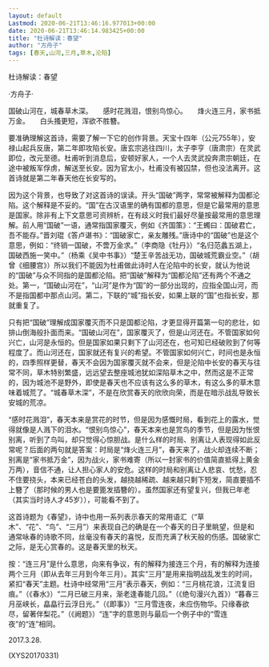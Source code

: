 ```yaml
---
layout: default
Lastmod: 2020-06-21T13:46:16.977013+00:00
date: 2020-06-21T13:46:14.983425+00:00
title: "杜诗解读：春望"
author: "方舟子"
tags: [春天,山河,三月,草木,沦陷]
---
```


杜诗解读：春望

·方舟子·

国破山河在，城春草木深。　　感时花溅泪，恨别鸟惊心。　　烽火连三月，家书抵万金。　　白头搔更短，浑欲不胜簪。

要准确理解这首诗，需要了解一下它的创作背景。天宝十四年（公元755年），安禄山起兵反唐，第二年即攻陷长安。唐玄宗逃往四川，太子李亨（唐肃宗）在灵武即位，改元至德。杜甫听到消息后，安顿好家人，一个人去灵武投奔肃宗朝廷，在途中被叛军俘虏，解送至长安。因为官太小，杜甫没有被囚禁，但也没法离开。这首诗就是第二年春天他在长安写的。

因为这个背景，也导致了对这首诗的误读。开头“国破”两字，常常被解释为国都沦陷。这个解释是不妥的。“国”在古汉语里的确有国都的意思，但是它最常用的意思是国家。除非有上下文意思可资辨析，在有歧义时我们最好尽量按最常用的意思理解。前人用“国破”一语，通常指国家覆灭，例如《齐国策》：“王蠋曰：国破君亡，吾不能存。”晋刘琨《答卢谌书》：“国破家亡，亲友雕残。”唐诗中的“国破”也是这个意思，例如：“终销一国破，不啻万金求。”（李商隐《牡丹》）“名归范蠡五湖上，国破西施一笑中。”（杨乘《吴中书事》）“楚王辛苦战无功，国破城荒霸业空。”（胡曾《细腰宫》）所以我们不能因为杜甫做此诗时人在沦陷中的长安，就认为他说的“国破”与众不同指的是国都沦陷。把“国破”解释为“国都沦陷”还有两个不通之处。第一，“国破山河在”，“山河”是作为“国”的一部分出现的，应指全国山河，而不是指国都中那点山河。第二，下联的“城”指长安，如果上联的“国”也指长安，那就重复了。

只有把“国破”理解成国家覆灭而不只是国都沦陷，才更显得开篇第一句的悲壮，如排山倒海般扑面而来。“国破山河在”，国家覆灭了，但是山河还在。不管国家如何兴亡，山河是永恒的。但是国家如果只剩下了山河还在，也可知已经破败到了何等程度了。而山河还在，国家就还有复兴的希望。不管国家如何兴亡，时间也是永恒的，四季照样更替，春天不会因为国家覆灭就不会来，但是沦陷中长安的春天与往常不同，草木特别繁盛，远远望去整座城池犹如深陷草木之中，然而这是不正常的，因为城池不是野外，即使是春天也不应该有这么多的草木，有这么多的草木意味着城荒了。“城春草木深”，不是在欣赏春天的欣欣向荣，而是在暗示战乱导致长安城的荒凉。

“感时花溅泪”，春天本来是赏花的时节，但是因为感慨时局，看到花上的露水，觉得就像是人溅下的泪水。“恨别鸟惊心”，春天本来也是赏鸟的季节，但是因为怅恨别离，听到了鸟叫，却只觉得心惊胆战。是什么样的时局、别离让人表现得如此反常呢？后面的两句就是答案：时局是“烽火连三月”，春天来了，战火却连续不断；别离是“家书抵万金”，因为战火，家书难寄（所以一封家书的价值简直抵得上黄金万两），音信不通，让人担心家人的安危。这样的时局和别离让人悲哀、忧愁，忍不住要挠头，本来已经苍白的头发，越挠越稀疏、越来越只剩下短发，简直要插不上簪了（那时候的男人也是要篦发插簪的）。虽然国家还有望复兴，但我已年老（其实当时诗人才45岁）），可能看不到了。

这首诗题为《春望》，诗中也用一系列表示春天的常用语汇（“草木”、“花”、“鸟”、“三月”）来表现自己的确是在一个春天的日子里眺望，但是和通常咏春的诗歌不同，丝毫没有春天的喜悦，反而充满了秋天般的伤感。国破家亡之际，是无心赏春的。这是春天里的秋天。

按：“连三月”是什么意思，向来有争议，有的解释为接连三个月，有的解释为连接两个三月（即从去年三月到今年三月）。其实“三月”是用来指明战乱发生的时间，紧扣“春天”主题。杜诗中经常用“三月”表示春天，例如：“三月桃花浪，江流复旧痕。”（《春水》）“二月已破三月来，渐老逢春能几回。”（《绝句漫兴九首》）“暮春三月巫峡长，皛皛行云浮日光。”（《即事》）“三月雪连夜，未应伤物华。只缘春欲尽，留著伴梨花。”（《阙题》）“连”字的意思则与最后一个例子中的“雪连夜”的“连”相同。

2017.3.28.

(XYS20170331)

